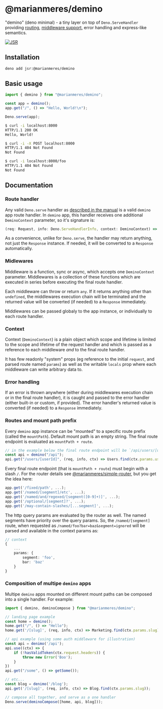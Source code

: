 # @marianmeres/demino

"demino" (deno minimal) - a tiny layer on top of `Deno.ServeHandler` providing 
[routing](https://github.com/marianmeres/simple-router), 
[middleware support](https://github.com/marianmeres/midware),
error handling 
and express-like semantics.

[![JSR](https://jsr.io/badges/@marianmeres/demino)](https://jsr.io/@marianmeres/demino)

## Installation

```sh
deno add jsr:@marianmeres/demino
```

## Basic usage

```ts
import { demino } from "@marianmeres/demino";

const app = demino();
app.get("/", () => "Hello, World!\n");

Deno.serve(app);
```
```sh
$ curl -i localhost:8000
HTTP/1.1 200 OK
Hello, World!

$ curl -i -X POST localhost:8000
HTTP/1.1 404 Not Found
Not Found

$ curl -i localhost:8000/foo
HTTP/1.1 404 Not Found
Not Found
```

## Documentation

### Route handler

Any valid `Deno.serve` handler as [described in the manual](https://docs.deno.com/runtime/fundamentals/http_server/) is a valid `demino` app route handler. In `demino` app, this handler receives one additional `DeminoContext` parameter, so it's signature is:

```typescript
(req: Request, info: Deno.ServeHandlerInfo, context: DeminoContext) => any;
```

As a convenience, unlike for `Deno.serve`, the handler may return anything, not just the `Response` instance. If needed, it will be converted to a `Response` automatically.

### Midlewares

Middleware is a function, sync or async, which accepts one `DeminoContext` parameter. Middlewares is a collection of these functions which are executed in series before executing the final route handler.

Each middleware can throw or return `any`. If it returns anything other than `undefined`, the middlewares execution chain will be terminated and the returned value will be converted (if needed) to a `Response` immediately.

Middlewares can be passed globaly to the app instance, or individually to each route handler.

### Context

Context (`DeminoContext`) is a plain object which scope and lifetime is limited to the scope and lifetime of the request handler and which is passed as a reference to each middleware _and_ to the final route handler. 

It has few readonly "system" props (eg reference to the initial `request`, and parsed route named `params`) as well as the writable `locals` prop where each middleware can write arbitrary data to.

### Error handling

If an error is thrown anywhere (either during middlewares execution chain or in the final route handler), it is caught and passed to the error handler (either built-in or custom, if provided). The error handler's returned value is converted (if needed) to a `Response` immediately.

### Routes and mount path prefix

Every `demino` app instance can be "mounted" to a specific route prefix (called the `mountPath`). Default mount path is an empty string. The final route endpoint is evaluated as `mountPath + route`.

```typescript
// in the example below the final route endpoint will be `/api/users/[userId]`
const api = demino("/api");
api.get("/users/[userId]", (req, info, ctx) => Users.find(ctx.params.userId))
```

Every final route endpoint (that is `mountPath + route`) must begin with a slash `/`. For the router details see [@marianmeres/simple-router](https://github.com/marianmeres/simple-router), but you get the idea here:

```typescript
app.get('/fixed/path', ...);
app.get('/named/[segment]/etc', ...);
app.get('/named/and/regexed/[segment([0-9]+)]', ...);
app.get('/optional/[segment]?', ...);
app.get('/may-contain-slashes/[...segment]', ...);
```

The http query params are evaluated by the router as well. The named segments have priority over the query params. So, the `/named/[segment]` route, when requested as `/named/foo?bar=baz&segment=ignored` will be parsed and available in the context params as:
```typescript
// context
{
    ...
    params: {
        segment: 'foo',
        bar: 'baz'
    }
}
```

### Composition of multipe `demino` apps

Multipe `demino` apps mounted on different mount paths can be composed into a single handler. For example:

```typescript
import { demino, deminoCompose } from "@marianmeres/demino";

// landing page example
const home = demino();
home.get("/", () => "Hello");
home.get('/[slug]', (req, info, ctx) => Marketing.find(ctx.params.slug));

// api example (using some auth middleware for illustration)
const api = denimo('/api');
api.use((ctx) => {
    if (!hasValidToken(ctx.request.headers)) {
        throw new Error('Boo');
    }
})
api.get("/some", () => getSome());

// etc...
const blog = denimo('/blog');
api.get('/[slug]', (req, info, ctx) => Blog.find(ctx.params.slug));

// compose all together, and serve as a one handler
Deno.serve(deminoCompose([home, api, blog]));
```